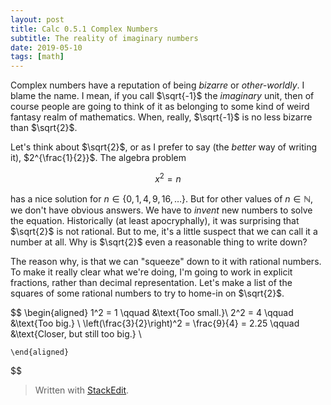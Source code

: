 ```yaml
---
layout: post
title: Calc 0.5.1 Complex Numbers
subtitle: The reality of imaginary numbers
date: 2019-05-10
tags: [math]
---
```


Complex numbers have a reputation of being *bizarre* or *other-worldly*. I blame the name. I mean, if you call $\sqrt{-1}$ the *imaginary* unit, then of course people are going to think of it as belonging to some kind of weird fantasy realm of mathematics. When, really, $\sqrt{-1}$ is no less bizarre than $\sqrt{2}$.  

Let's think about $\sqrt{2}$, or as I prefer to say (the *better* way of writing it), $2^{\frac{1}{2}}$. The algebra problem

$$
	x^2 = n
$$

has a nice solution for $n \in \{0,1,4,9,16,\dots\}$. But for other values of $n \in \mathbb{N}$, we don't have obvious answers. We have to *invent* new numbers to solve the equation. Historically (at least apocryphally), it was surprising that $\sqrt{2}$ is not rational. But to me, it's a little suspect that we can call it a number at all. Why is $\sqrt{2}$ even a reasonable thing to write down? 

The reason why, is that we can "squeeze" down to it with rational numbers. To make it really clear what we're doing, I'm going to work in explicit fractions, rather than decimal representation. Let's make a list of the squares of some rational numbers to try to home-in on $\sqrt{2}$.

$$
	\begin{aligned}
		1^2 = 1 \qquad &\text{Too small.}\\
		2^2 = 4 \qquad &\text{Too big.} \\
	\left(\frac{3}{2}\right)^2 = \frac{9}{4} = 2.25 \qquad &\text{Closer, but still too big.} \\
	
	\end{aligned}
$$

> Written with [StackEdit](https://stackedit.io/).
<!--stackedit_data:
eyJoaXN0b3J5IjpbMTYwNTM3MTQ3NiwyMTI2MzI3Nzk3XX0=
-->
